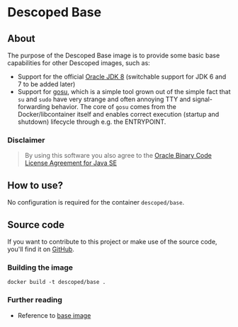 # Descoped Base

## About

The purpose of the Descoped Base image is to provide some basic base capabilities for other Descoped images, such as:

* Support for the official [Oracle JDK 8](http://www.oracle.com/technetwork/java/javase/downloads/index.html) (switchable support for JDK 6 and 7 to be added later)
* Support for [gosu](https://github.com/tianon/gosu/blob/master/README.md), which is a simple tool grown out of the simple fact that `su` and `sudo` have very strange and often annoying TTY and signal-forwarding behavior. The core of `gosu` comes from the Docker/libcontainer itself and enables correct execution (startup and shutdown) lifecycle through e.g. the ENTRYPOINT.

### Disclaimer

> By using this software you also agree to the [Oracle Binary Code License Agreement for Java SE](http://www.oracle.com/technetwork/java/javase/terms/license/index.html)


## How to use?

No configuration is required for the container `descoped/base`.

## Source code

If you want to contribute to this project or make use of the source code, you'll find it on [GitHub](https://github.com/descoped/docker-base).


### Building the image

```
docker build -t descoped/base .
```


### Further reading

* Reference to [base image](https://hub.docker.com/_/ubuntu//)
